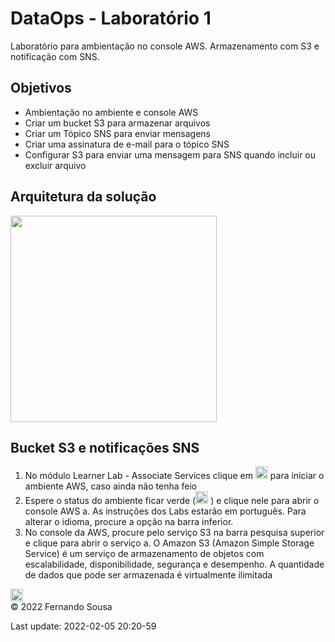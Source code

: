 # DataOps - Laboratório 1

Laboratório para ambientação no console AWS.
Armazenamento com S3 e notificação com SNS.


## Objetivos

* Ambientação no ambiente e console AWS
* Criar um bucket S3 para armazenar arquivos
* Criar um Tópico SNS para enviar mensagens
* Criar uma assinatura de e-mail para o tópico SNS
* Configurar S3 para enviar uma mensagem para SNS quando incluir ou excluir arquivo

## Arquitetura da solução

<img src="https://raw.github.com/fesousa/dataops-lab1/master/images/lab1.png" height='330'/>


## Bucket S3 e notificações SNS

1.	No módulo Learner Lab - Associate Services clique em <img src="https://raw.github.com/fesousa/dataops-lab1/master/images/img1.png" height='20'/> para iniciar o ambiente AWS, caso ainda não tenha feio
2.	Espere o status do ambiente ficar verde (<img src="https://raw.github.com/fesousa/dataops-lab1/master/images/img1.png" height='20'/> ) e clique nele para abrir o console AWS
    a.	As instruções dos Labs estarão em português. Para alterar o idioma, procure a opção na barra inferior.
3.	No console da AWS, procure pelo serviço S3 na barra pesquisa superior e clique para abrir o serviço
    a.	O Amazon S3 (Amazon Simple Storage Service) é um serviço de armazenamento de objetos com escalabilidade, disponibilidade, segurança e desempenho. A quantidade de dados que pode ser armazenada é virtualmente ilimitada

<img src="https://raw.github.com/fesousa/dataops-lab1/master/images/img3.png" height='20'/> 

<div class="footer">
    &copy; 2022 Fernando Sousa
    <br/>
    
Last update: 2022-02-05 20:20-59
</div>